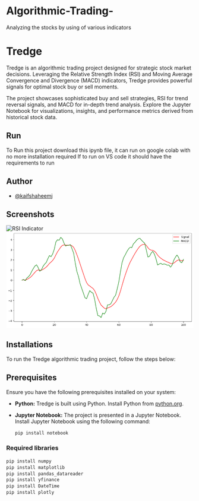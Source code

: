 # Algorithmic-Trading-
Analyzing the stocks by using of various indicators 



# Tredge

Tredge is an algorithmic trading project designed for strategic stock market decisions. Leveraging the Relative Strength Index (RSI) and Moving Average Convergence and Divergence (MACD) indicators, Tredge provides powerful signals for optimal stock buy or sell moments. 

The project showcases sophisticated buy and sell strategies, RSI for trend reversal signals, and MACD for in-depth trend analysis. Explore the Jupyter Notebook for visualizations, insights, and performance metrics derived from historical stock data.


## Run

To Run this project download this ipynb file, it can run on google colab with no more installation required 
If to run on VS code it should have the requirements to run 
## Author

- [@kaifshaheemj](https://github.com/kaifshaheemj/)


## Screenshots

![RSI Indicator](https://github.com/kaifshaheemj/Algorithmic-Trading-/assets/107334941/edf71cb3-b499-4cfd-83fc-0c0f287cba0e)
![MACD](https://github.com/kaifshaheemj/Algorithmic-Trading-/blob/main/MACD.png?raw=true)
## Installations

To run the Tredge algorithmic trading project, follow the steps below:

## Prerequisites

Ensure you have the following prerequisites installed on your system:

- **Python:** Tredge is built using Python. Install Python from [python.org](https://www.python.org/downloads/).

- **Jupyter Notebook:** The project is presented in a Jupyter Notebook. Install Jupyter Notebook using the following command:
  ```bash
  pip install notebook

### Required libraries 
   ```bash
   pip install numpy
   pip install matplotlib
   pip install pandas_datareader
   pip install yfinance 
   pip install DateTime
   pip install plotly
